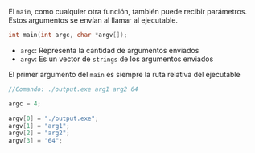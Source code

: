 El `main`, como cualquier otra función, también puede recibir parámetros. Estos argumentos se envían al llamar al ejecutable.

```c
int main(int argc, char *argv[]);
```

- `argc`: Representa la cantidad de argumentos enviados
- `argv`: Es un vector de `strings` de los argumentos enviados

El primer argumento del `main` es siempre la ruta relativa del ejecutable

```c
//Comando: ./output.exe arg1 arg2 64

argc = 4;

argv[0] = "./output.exe";
argv[1] = "arg1";
argv[2] = "arg2";
argv[3] = "64";
```
